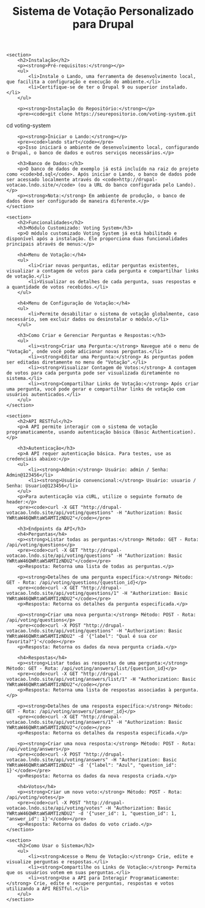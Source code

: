 <!DOCTYPE html>
<html lang="pt-br">
<head>
    <meta charset="UTF-8">
    <meta name="viewport" content="width=device-width, initial-scale=1.0">
    <title>Sistema de Votação Personalizado para Drupal</title>
</head>
<body>
    <header>
        <h1>Sistema de Votação Personalizado para Drupal</h1>
    </header>

    <section>
        <h2>Instalação</h2>
        <p><strong>Pré-requisitos:</strong></p>
        <ul>
            <li>Instale o Lando, uma ferramenta de desenvolvimento local, que facilita a configuração e execução do ambiente.</li>
            <li>Certifique-se de ter o Drupal 9 ou superior instalado.</li>
        </ul>

        <p><strong>Instalação do Repositório:</strong></p>
        <pre><code>git clone https://seurepositorio.com/voting-system.git
cd voting-system</code></pre>

        <p><strong>Iniciar o Lando:</strong></p>
        <pre><code>lando start</code></pre>
        <p>Isso iniciará o ambiente de desenvolvimento local, configurando o Drupal, o banco de dados e outros serviços necessários.</p>

        <h3>Banco de Dados:</h3>
        <p>O banco de dados de exemplo já está incluído na raiz do projeto como <code>bd.sql</code>. Após iniciar o Lando, o banco de dados pode ser acessado localmente através do <code>http://drupal-votacao.lndo.site/</code> (ou a URL do banco configurada pelo Lando).</p>
        <p><strong>Nota:</strong> Em ambiente de produção, o banco de dados deve ser configurado de maneira diferente.</p>
    </section>

    <section>
        <h2>Funcionalidades</h2>
        <h3>Módulo Customizado: Voting System</h3>
        <p>O módulo customizado Voting System já está habilitado e disponível após a instalação. Ele proporciona duas funcionalidades principais através de menus:</p>
        
        <h4>Menu de Votação:</h4>
        <ul>
            <li>Criar novas perguntas, editar perguntas existentes, visualizar a contagem de votos para cada pergunta e compartilhar links de votação.</li>
            <li>Visualizar os detalhes de cada pergunta, suas respostas e a quantidade de votos recebidos.</li>
        </ul>

        <h4>Menu de Configuração de Votação:</h4>
        <ul>
            <li>Permite desabilitar o sistema de votação globalmente, caso necessário, sem excluir dados ou desinstalar o módulo.</li>
        </ul>

        <h3>Como Criar e Gerenciar Perguntas e Respostas:</h3>
        <ul>
            <li><strong>Criar uma Pergunta:</strong> Navegue até o menu de "Votação", onde você pode adicionar novas perguntas.</li>
            <li><strong>Editar uma Pergunta:</strong> As perguntas podem ser editadas diretamente no menu de "Votação".</li>
            <li><strong>Visualizar Contagem de Votos:</strong> A contagem de votos para cada pergunta pode ser visualizada diretamente no sistema.</li>
            <li><strong>Compartilhar Links de Votação:</strong> Após criar uma pergunta, você pode gerar e compartilhar links de votação com usuários autenticados.</li>
        </ul>
    </section>

    <section>
        <h2>API RESTful</h2>
        <p>A API permite interagir com o sistema de votação programaticamente, usando autenticação básica (Basic Authentication).</p>

        <h3>Autenticação</h3>
        <p>A API requer autenticação básica. Para testes, use as credenciais abaixo:</p>
        <ul>
            <li><strong>Admin:</strong> Usuário: admin / Senha: Admin@123456</li>
            <li><strong>Usuário convencional:</strong> Usuário: usuario / Senha: Usuario@123456</li>
        </ul>
        <p>Para autenticação via cURL, utilize o seguinte formato de header:</p>
        <pre><code>curl -X GET "http://drupal-votacao.lndo.site/api/voting/questions" -H "Authorization: Basic YWRtaW46QWRtaW5AMTIzNDU2"</code></pre>

        <h3>Endpoints da API</h3>
        <h4>Perguntas</h4>
        <p><strong>Listar todas as perguntas:</strong> Método: GET - Rota: /api/voting/questions</p>
        <pre><code>curl -X GET "http://drupal-votacao.lndo.site/api/voting/questions" -H "Authorization: Basic YWRtaW46QWRtaW5AMTIzNDU2"</code></pre>
        <p>Resposta: Retorna uma lista de todas as perguntas.</p>

        <p><strong>Detalhes de uma pergunta específica:</strong> Método: GET - Rota: /api/voting/questions/{question_id}</p>
        <pre><code>curl -X GET "http://drupal-votacao.lndo.site/api/voting/questions/1" -H "Authorization: Basic YWRtaW46QWRtaW5AMTIzNDU2"</code></pre>
        <p>Resposta: Retorna os detalhes da pergunta especificada.</p>

        <p><strong>Criar uma nova pergunta:</strong> Método: POST - Rota: /api/voting/questions</p>
        <pre><code>curl -X POST "http://drupal-votacao.lndo.site/api/voting/questions" -H "Authorization: Basic YWRtaW46QWRtaW5AMTIzNDU2" -d '{"label": "Qual é sua cor favorita?"}'</code></pre>
        <p>Resposta: Retorna os dados da nova pergunta criada.</p>

        <h4>Respostas</h4>
        <p><strong>Listar todas as respostas de uma pergunta:</strong> Método: GET - Rota: /api/voting/answers/list/{question_id}</p>
        <pre><code>curl -X GET "http://drupal-votacao.lndo.site/api/voting/answers/list/1" -H "Authorization: Basic YWRtaW46QWRtaW5AMTIzNDU2"</code></pre>
        <p>Resposta: Retorna uma lista de respostas associadas à pergunta.</p>

        <p><strong>Detalhes de uma resposta específica:</strong> Método: GET - Rota: /api/voting/answers/{answer_id}</p>
        <pre><code>curl -X GET "http://drupal-votacao.lndo.site/api/voting/answers/1" -H "Authorization: Basic YWRtaW46QWRtaW5AMTIzNDU2"</code></pre>
        <p>Resposta: Retorna os detalhes da resposta especificada.</p>

        <p><strong>Criar uma nova resposta:</strong> Método: POST - Rota: /api/voting/answers</p>
        <pre><code>curl -X POST "http://drupal-votacao.lndo.site/api/voting/answers" -H "Authorization: Basic YWRtaW46QWRtaW5AMTIzNDU2" -d '{"label": "Azul", "question_id": 1}'</code></pre>
        <p>Resposta: Retorna os dados da nova resposta criada.</p>

        <h4>Votos</h4>
        <p><strong>Criar um novo voto:</strong> Método: POST - Rota: /api/voting/votes</p>
        <pre><code>curl -X POST "http://drupal-votacao.lndo.site/api/voting/votes" -H "Authorization: Basic YWRtaW46QWRtaW5AMTIzNDU2" -d '{"user_id": 1, "question_id": 1, "answer_id": 1}'</code></pre>
        <p>Resposta: Retorna os dados do voto criado.</p>
    </section>

    <section>
        <h2>Como Usar o Sistema</h2>
        <ul>
            <li><strong>Acesse o Menu de Votação:</strong> Crie, edite e visualize perguntas e respostas.</li>
            <li><strong>Compartilhe os Links de Votação:</strong> Permita que os usuários votem em suas perguntas.</li>
            <li><strong>Use a API para Interagir Programaticamente:</strong> Crie, edite e recupere perguntas, respostas e votos utilizando a API RESTful.</li>
        </ul>
    </section>
</body>
</html>
